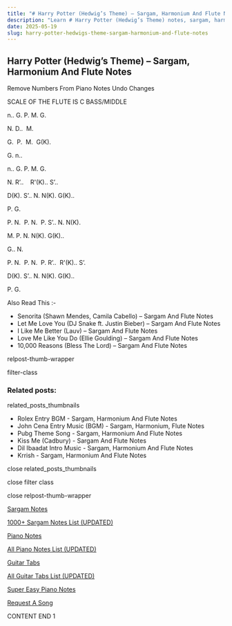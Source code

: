 ```yaml
---
title: "# Harry Potter (Hedwig’s Theme) – Sargam, Harmonium And Flute Notes"
description: "Learn # Harry Potter (Hedwig’s Theme) notes, sargam, harmonium notations and flute notes. Easy step-by-step tutorial for beginners."
date: 2025-05-19
slug: harry-potter-hedwigs-theme-sargam-harmonium-and-flute-notes
---
```


## Harry Potter (Hedwig’s Theme) – Sargam, Harmonium And Flute Notes

Remove Numbers From Piano Notes
Undo Changes

SCALE OF THE FLUTE IS C BASS/MIDDLE

n.. G. P. M. G.

N. D..  M.

G.  P.  M.  G(K).

G. n..

n.. G. P. M. G.

N. R’..    R'(K).. S’..

D(K). S’.. N. N(K). G(K)..

P. G.

P. N.  P. N.  P. S’.. N. N(K).

M. P. N. N(K). G(K)..

G.. N.

P. N.  P. N.  P. R’..  R'(K).. S’.

D(K). S’.. N. N(K). G(K)..

P. G.



Also Read This :-

* Senorita (Shawn Mendes, Camila Cabello) – Sargam And Flute Notes
* Let Me Love You (DJ Snake ft. Justin Bieber) – Sargam And Flute Notes
* I Like Me Better (Lauv) – Sargam And Flute Notes
* Love Me Like You Do (Ellie Goulding) – Sargam And Flute Notes
* 10,000 Reasons (Bless The Lord) – Sargam And Flute Notes

relpost-thumb-wrapper

filter-class

### Related posts:

related_posts_thumbnails

* Rolex Entry BGM - Sargam, Harmonium And Flute Notes
* John Cena Entry Music (BGM) - Sargam, Harmonium, Flute Notes
* Pubg Theme Song - Sargam, Harmonium And Flute Notes
* Kiss Me (Cadbury) - Sargam And Flute Notes
* Dil Ibaadat Intro Music - Sargam, Harmonium And Flute Notes
* Krrish - Sargam, Harmonium And Flute Notes

close related_posts_thumbnails

close filter class

close relpost-thumb-wrapper

[Sargam Notes](https://www.notationsworld.com/sargam-notes.html)

[1000+ Sargam Notes List (UPDATED)](https://www.notationsworld.com/all-songs-list-sargam-notes.html)

[Piano Notes](https://www.notationsworld.com/piano-notes.html)

[All Piano Notes List (UPDATED)](https://www.notationsworld.com/all-songs-list-piano-notes.html)

[Guitar Tabs](https://www.notationsworld.com/guitar-tabs.html)

[All Guitar Tabs List (UPDATED)](https://www.notationsworld.com/all-songs-list-guitar-tabs.html)

[Super Easy Piano Notes](https://studywall.in/)

[Request A Song](https://www.notationsworld.com/request-a-song.html)

CONTENT END 1

